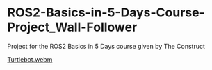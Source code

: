 # ROS2-Basics-in-5-Days-Course-Project_Wall-Follower
Project for the ROS2 Basics in 5 Days course given by The Construct


[Turtlebot.webm](https://user-images.githubusercontent.com/73918490/216714394-d0415cf4-c446-40ff-9b2c-e960f5812b8f.webm)
